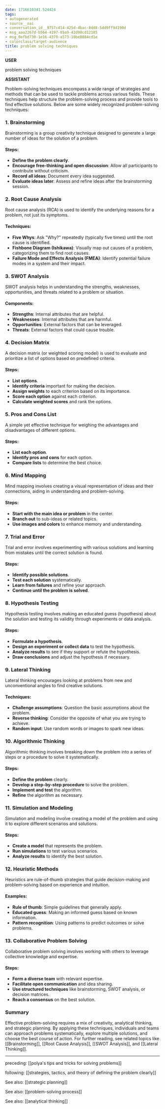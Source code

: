 ```yaml
---
date: 1716610341.524424
tags:
- autogenerated
- source__oai
- conversation_id__9757c414-425d-4bac-8dd8-5dd9ff94190d
- msg_aaa2267d-b564-4197-85a9-42d98cd12185
- msg_0efbd730-1e16-4370-a573-10be8084cd1e
- colorclass/target-audience
title: problem solving techniques
---
```


**USER**

problem solving techniques


**ASSISTANT**

Problem-solving techniques encompass a wide range of strategies and methods that can be used to tackle problems across various fields. These techniques help structure the problem-solving process and provide tools to find effective solutions. Below are some widely recognized problem-solving techniques:

### 1. Brainstorming

Brainstorming is a group creativity technique designed to generate a large number of ideas for the solution of a problem.

#### Steps:
- **Define the problem clearly**.
- **Encourage free-thinking and open discussion**: Allow all participants to contribute without criticism.
- **Record all ideas**: Document every idea suggested.
- **Evaluate ideas later**: Assess and refine ideas after the brainstorming session.

### 2. Root Cause Analysis

Root cause analysis (RCA) is used to identify the underlying reasons for a problem, not just its symptoms.

#### Techniques:
- **Five Whys**: Ask "Why?" repeatedly (typically five times) until the root cause is identified.
- **Fishbone Diagram (Ishikawa)**: Visually map out causes of a problem, categorizing them to find root causes.
- **Failure Mode and Effects Analysis (FMEA)**: Identify potential failure modes in a system and their impact.

### 3. SWOT Analysis

SWOT analysis helps in understanding the strengths, weaknesses, opportunities, and threats related to a problem or situation.

#### Components:
- **Strengths**: Internal attributes that are helpful.
- **Weaknesses**: Internal attributes that are harmful.
- **Opportunities**: External factors that can be leveraged.
- **Threats**: External factors that could cause trouble.

### 4. Decision Matrix

A decision matrix (or weighted scoring model) is used to evaluate and prioritize a list of options based on predefined criteria.

#### Steps:
- **List options**.
- **Identify criteria** important for making the decision.
- **Assign weights** to each criterion based on its importance.
- **Score each option** against each criterion.
- **Calculate weighted scores** and rank the options.

### 5. Pros and Cons List

A simple yet effective technique for weighing the advantages and disadvantages of different options.

#### Steps:
- **List each option**.
- **Identify pros and cons** for each option.
- **Compare lists** to determine the best choice.

### 6. Mind Mapping

Mind mapping involves creating a visual representation of ideas and their connections, aiding in understanding and problem-solving.

#### Steps:
- **Start with the main idea or problem** in the center.
- **Branch out** to sub-ideas or related topics.
- **Use images and colors** to enhance memory and understanding.

### 7. Trial and Error

Trial and error involves experimenting with various solutions and learning from mistakes until the correct solution is found.

#### Steps:
- **Identify possible solutions**.
- **Test each solution** systematically.
- **Learn from failures** and refine your approach.
- **Continue until the problem is solved**.

### 8. Hypothesis Testing

Hypothesis testing involves making an educated guess (hypothesis) about the solution and testing its validity through experiments or data analysis.

#### Steps:
- **Formulate a hypothesis**.
- **Design an experiment or collect data** to test the hypothesis.
- **Analyze results** to see if they support or refute the hypothesis.
- **Draw conclusions** and adjust the hypothesis if necessary.

### 9. Lateral Thinking

Lateral thinking encourages looking at problems from new and unconventional angles to find creative solutions.

#### Techniques:
- **Challenge assumptions**: Question the basic assumptions about the problem.
- **Reverse thinking**: Consider the opposite of what you are trying to achieve.
- **Random input**: Use random words or images to spark new ideas.

### 10. Algorithmic Thinking

Algorithmic thinking involves breaking down the problem into a series of steps or a procedure to solve it systematically.

#### Steps:
- **Define the problem** clearly.
- **Develop a step-by-step procedure** to solve the problem.
- **Implement and test** the algorithm.
- **Refine** the algorithm as necessary.

### 11. Simulation and Modeling

Simulation and modeling involve creating a model of the problem and using it to explore different scenarios and solutions.

#### Steps:
- **Create a model** that represents the problem.
- **Run simulations** to test various scenarios.
- **Analyze results** to identify the best solution.

### 12. Heuristic Methods

Heuristics are rule-of-thumb strategies that guide decision-making and problem-solving based on experience and intuition.

#### Examples:
- **Rule of thumb**: Simple guidelines that generally apply.
- **Educated guess**: Making an informed guess based on known information.
- **Pattern recognition**: Using patterns to predict outcomes or solve problems.

### 13. Collaborative Problem Solving

Collaborative problem solving involves working with others to leverage collective knowledge and expertise.

#### Steps:
- **Form a diverse team** with relevant expertise.
- **Facilitate open communication** and idea sharing.
- **Use structured techniques** like brainstorming, SWOT analysis, or decision matrices.
- **Reach a consensus** on the best solution.

### Summary

Effective problem-solving requires a mix of creativity, analytical thinking, and strategic planning. By applying these techniques, individuals and teams can approach problems systematically, explore multiple solutions, and choose the best course of action. For further reading, see related topics like [[Brainstorming]], [[Root Cause Analysis]], [[SWOT Analysis]], and [[Lateral Thinking]].


---

preceding: [[polya's tips and tricks for solving problems]]  


following: [[strategies, tactics, and theory of defining the problem clearly]]

See also: [[strategic planning]]


See also: [[problem-solving process]]


See also: [[analytical thinking]]